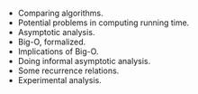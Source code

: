 * Comparing algorithms.
* Potential problems in computing running time.
* Asymptotic analysis.
* Big-O, formalized.
* Implications of Big-O.
* Doing informal asymptotic analysis.
* Some recurrence relations.
* Experimental analysis.
